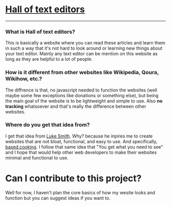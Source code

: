 # [Hall of text editors](https://giankarl941.github.io/halloftexteditor/)

---

### What is Hall of text editors?

This is basically a website where you can read these articles and learn them
in such a way that it's not hard to look around or learning new things about
your text editor. Mainly any text editor can be mention on this website as long
as they are helpful to a lot of people.

### How is it different from other websites like Wikipedia, Qoura, Wikihow, etc.?

The diffrence is that, no javascript needed to function the websites (well maybe
some few exceptions like donations or something else), but being the main goal
of the website is to be lightweight and simple to use. Also **no tracking**
whatsoever and that's really the difference between other websites.



### Where do you get that idea from?

I get that idea from [Luke Smith](https://lukesmith.xyz/). Why? because he
inpires me to create websites that are not bloat, functional, and easy to use.
And specifically, [based.cooking](https://based.cooking). I follow that same
idea that "You get what you need to see" and I hope that would help other web
developers to make their websites minimal and functional to use.


# Can I contribute to this project?

Well for now, I haven't plan the core basics of how my wesite looks and function
but you can suggest ideas if you want to.


